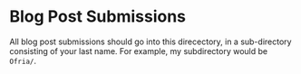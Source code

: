 # Blog Post Submissions

All blog post submissions should go into this direcectory, in a sub-directory consisting of your last name.  For example, my subdirectory would be `Ofria/`.

